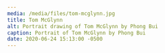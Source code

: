 ```yaml
---
media: /media/files/tom-mcglynn.jpg
title: Tom McGlynn
alt: Portrait drawing of Tom McGlynn by Phong Bui
caption: Portrait of Tom McGlynn by Phong Bui
date: 2020-06-24 15:13:00 -0500
---
```

